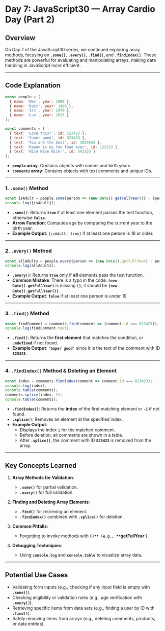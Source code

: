 # Day 7: JavaScript30 — Array Cardio Day (Part 2)

## Overview
On Day 7 of the JavaScript30 series, we continued exploring array methods, focusing on **`.some()`**, **`.every()`**, **`.find()`**, and **`.findIndex()`**. These methods are powerful for evaluating and manipulating arrays, making data handling in JavaScript more efficient.

---

## Code Explanation

```javascript
const people = [
  { name: 'Wes', year: 1988 },
  { name: 'Kait', year: 1986 },
  { name: 'Irv', year: 1970 },
  { name: 'Lux', year: 2015 }
];

const comments = [
  { text: 'Love this!', id: 523423 },
  { text: 'Super good', id: 823423 },
  { text: 'You are the best', id: 2039842 },
  { text: 'Ramen is my fav food ever', id: 123523 },
  { text: 'Nice Nice Nice!', id: 542328 }
];
```
- **`people` array**: Contains objects with names and birth years.
- **`comments` array**: Contains objects with text comments and unique IDs.

---

### **1. `.some()` Method**

```javascript
const isAdult = people.some(person => (new Date().getFullYear()) - (person.year) >= 19);
console.log({isAdult});
```
- **`.some()`**: Returns **`true`** if at least one element passes the test function, otherwise **`false`**.
- **Arrow Function**: Computes age by comparing the current year to the birth year.
- **Example Output**: `{isAdult: true}` if at least one person is 19 or older.

---

### **2. `.every()` Method**

```javascript
const allAdults = people.every(person => (new Date().getFullYear) - person.year >= 19);
console.log(allAdults);
```
- **`.every()`**: Returns **`true`** only if **all** elements pass the test function.
- **Common Mistake**: There is a typo in the code: **`(new Date().getFullYear)`** is missing **`()`**, it should be **`(new Date().getFullYear())`**.
- **Example Output**: **`false`** if at least one person is under 19.

---

### **3. `.find()` Method**

```javascript
const findComment = comments.find(comment => (comment.id === 823423));
console.log(findComment.text);
```
- **`.find()`**: Returns the **first element** that matches the condition, or **`undefined`** if not found.
- **Example Output**: **`'Super good'`** since it is the text of the comment with ID **`823423`**.

---

### **4. `.findIndex()` Method & Deleting an Element**

```javascript
const index = comments.findIndex(comment => comment.id === 823423);
console.log(index);
console.table(comments);
comments.splice(index, 1);
console.table(comments);
```
- **`.findIndex()`**: Returns the **index** of the first matching element or **`-1`** if not found.
- **`.splice()`**: Removes an element at the specified index.
- **Example Output**:
  - Displays the index **`1`** for the matched comment.
  - Before deletion, all comments are shown in a table.
  - After **`.splice()`**, the comment with ID **`823423`** is removed from the array.

---

## Key Concepts Learned

1. **Array Methods for Validation**:
   - **`.some()`** for partial validation.
   - **`.every()`** for full validation.

2. **Finding and Deleting Array Elements**:
   - **`.find()`** for retrieving an element.
   - **`.findIndex()`** combined with **`.splice()`** for deletion.

3. **Common Pitfalls**:
   - Forgetting to invoke methods with **`()** (e.g., **`getFullYear`**).

4. **Debugging Techniques**:
   - Using **`console.log`** and **`console.table`** to visualize array data.

---

## Potential Use Cases
- Validating form inputs (e.g., checking if any input field is empty with **`.some()`**).
- Checking eligibility or validation rules (e.g., age verification with **`.every()`**).
- Retrieving specific items from data sets (e.g., finding a user by ID with **`.find()`**).
- Safely removing items from arrays (e.g., deleting comments, products, or data entries).

